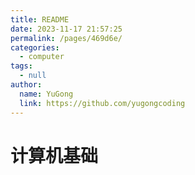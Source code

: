 ```yaml
---
title: README
date: 2023-11-17 21:57:25
permalink: /pages/469d6e/
categories:
  - computer
tags:
  - null
author:
  name: YuGong
  link: https://github.com/yugongcoding
---
```

# 计算机基础
